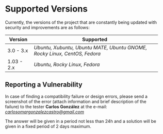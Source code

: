 # Supported Versions

Currently, the versions of the project that are constantly being updated with security and improvements are as follows:

|  **Version**  |                                **Supported**                              |
| ------------- | ------------------------------------------------------------------------- |
| 3.0 - 3.x    | *Ubuntu, Xubuntu, Ubuntu MATE, Ubuntu GNOME, Rocky Linux, CentOS, Fedora* |
| 1.03 - 2.x    | *Ubuntu, Rocky Linux, Fedora*                                             |

## Reporting a Vulnerability

In case of finding a compatibility failure or design errors, please send a screenshot of the error (attach information and brief description of the failure) to the tester **Carlos González** at the e-mail: *carlosomargonzalezcastro@gmail.com*

The answer will be given in a period not less than 24h and a solution will be given in a fixed period of 2 days maximum.
